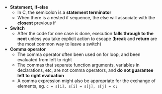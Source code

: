 - **Statement, if-else**
  - In C, the semicolon is a **statement terminator**
  - When there is a nested if sequence, the else will associate with the **closest** previous if
- **Switch**
  - After the code for one case is done, execution **falls through to the next** unless you take explicit action to escape (**break** and **return** are the most common way to leave a switch)
- **Comma operator**
  - The comma operator often been used on for loop, and been evaluated from left to right
  - The commas that separate function arguments, variables in declarations, etc, are not comma operators, and **do not guarantee left to right evaluation**
  - A comma expression might also be appropriate for the exchange of elements, eg.
    `c = s[i], s[i] = s[j], s[j] = c;`

